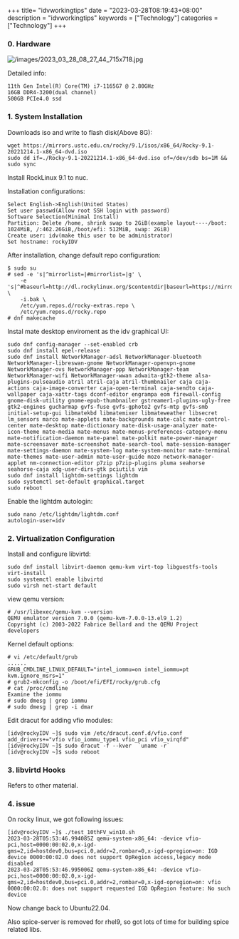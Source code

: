 +++
title= "idvworkingtips"
date = "2023-03-28T08:19:43+08:00"
description = "idvworkingtips"
keywords = ["Technology"]
categories = ["Technology"]
+++
### 0. Hardware
![/images/2023_03_28_08_27_44_715x718.jpg](/images/2023_03_28_08_27_44_715x718.jpg)

Detailed info:   

```
11th Gen Intel(R) Core(TM) i7-1165G7 @ 2.80GHz
16GB DDR4-3200(dual channel)
500GB PCIe4.0 ssd
```
### 1. System Installation

Downloads iso and write to flash disk(Above 8G):    

```
wget https://mirrors.ustc.edu.cn/rocky/9.1/isos/x86_64/Rocky-9.1-20221214.1-x86_64-dvd.iso
sudo dd if=./Rocky-9.1-20221214.1-x86_64-dvd.iso of=/dev/sdb bs=1M && sudo sync
```
Install RockLinux 9.1 to nuc.   

Installation configurations:   

```
Select English->English(United States)
Set user passwd(Allow root SSH login with password)
Software Selection(Minimal Install)
Partition: Delete /home, shrink swap to 2GiB(example layout----/boot: 1024MiB, /:462.26GiB,/boot/efi: 512MiB, swap: 2GiB)
Create user: idv(make this user to be administrator)
Set hostname: rockyIDV
```
After installation, change default repo configuration:    

```
$ sudo su
# sed -e 's|^mirrorlist=|#mirrorlist=|g' \
    -e 's|^#baseurl=http://dl.rockylinux.org/$contentdir|baseurl=https://mirrors.ustc.edu.cn/rocky|g' \
    -i.bak \
    /etc/yum.repos.d/rocky-extras.repo \
    /etc/yum.repos.d/rocky.repo
# dnf makecache
```
Instal mate desktop enviroment as the idv graphical UI:    

```
sudo dnf config-manager --set-enabled crb
sudo dnf install epel-release
sudo dnf install NetworkManager-adsl NetworkManager-bluetooth NetworkManager-libreswan-gnome NetworkManager-openvpn-gnome NetworkManager-ovs NetworkManager-ppp NetworkManager-team NetworkManager-wifi NetworkManager-wwan adwaita-gtk2-theme alsa-plugins-pulseaudio atril atril-caja atril-thumbnailer caja caja-actions caja-image-converter caja-open-terminal caja-sendto caja-wallpaper caja-xattr-tags dconf-editor engrampa eom firewall-config gnome-disk-utility gnome-epub-thumbnailer gstreamer1-plugins-ugly-free gtk2-engines gucharmap gvfs-fuse gvfs-gphoto2 gvfs-mtp gvfs-smb initial-setup-gui libmatekbd libmatemixer libmateweather libsecret lm_sensors marco mate-applets mate-backgrounds mate-calc mate-control-center mate-desktop mate-dictionary mate-disk-usage-analyzer mate-icon-theme mate-media mate-menus mate-menus-preferences-category-menu mate-notification-daemon mate-panel mate-polkit mate-power-manager mate-screensaver mate-screenshot mate-search-tool mate-session-manager mate-settings-daemon mate-system-log mate-system-monitor mate-terminal mate-themes mate-user-admin mate-user-guide mozo network-manager-applet nm-connection-editor p7zip p7zip-plugins pluma seahorse seahorse-caja xdg-user-dirs-gtk pciutils vim
sudo dnf install lightdm-settings lightdm
sudo systemctl set-default graphical.target
sudo reboot
```
Enable the lightdm autologin:    

```
sudo nano /etc/lightdm/lightdm.conf
autologin-user=idv
```
### 2. Virtualization Configuration
Install and configure libvirtd:    

```
sudo dnf install libvirt-daemon qemu-kvm virt-top libguestfs-tools virt-install
sudo systemctl enable libvirtd
sudo virsh net-start default
```
view qemu version:     

```
# /usr/libexec/qemu-kvm --version
QEMU emulator version 7.0.0 (qemu-kvm-7.0.0-13.el9_1.2)
Copyright (c) 2003-2022 Fabrice Bellard and the QEMU Project developers
```
Kernel default options:     

```
# vi /etc/default/grub
......
GRUB_CMDLINE_LINUX_DEFAULT="intel_iommu=on intel_iommu=pt kvm.ignore_msrs=1"
# grub2-mkconfig -o /boot/efi/EFI/rocky/grub.cfg
# cat /proc/cmdline
Examine the iommu
# sudo dmesg | grep iommu
# sudo dmesg | grep -i dmar
```
Edit dracut for adding vfio modules:    

```
[idv@rockyIDV ~]$ sudo vim /etc/dracut.conf.d/vfio.conf
add_drivers+="vfio vfio_iommu_type1 vfio_pci vfio_virqfd"
[idv@rockyIDV ~]$ sudo dracut -f --kver  `uname -r`
[idv@rockyIDV ~]$ sudo reboot
```
### 3. libvirtd Hooks
Refers to other material.   

### 4. issue
On rocky linux, we got following issues:    

```
[idv@rockyIDV ~]$ ./test_10thFV_win10.sh 
2023-03-28T05:53:46.994085Z qemu-system-x86_64: -device vfio-pci,host=0000:00:02.0,x-igd-gms=2,id=hostdev0,bus=pci.0,addr=2,rombar=0,x-igd-opregion=on: IGD device 0000:00:02.0 does not support OpRegion access,legacy mode disabled
2023-03-28T05:53:46.995006Z qemu-system-x86_64: -device vfio-pci,host=0000:00:02.0,x-igd-gms=2,id=hostdev0,bus=pci.0,addr=2,rombar=0,x-igd-opregion=on: vfio 0000:00:02.0: does not support requested IGD OpRegion feature: No such device

```
Now change back to Ubuntu22.04.     

Also spice-server is removed for rhel9, so got lots of time for building spice related libs.   
